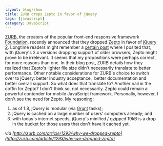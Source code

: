 ```yaml
---
layout: blog/show
title: ZURB drops Zepto in favor of jQuery
tags: [javascript]
category: JavaScript
---
```


[ZURB](http://zurb.com "ZURB"), the creators of the popular front-end responsive framework [Foundation](http://foundation.zurb.com "ZURB - Foundation"), recently announced that they dropped [Zepto](http://zeptojs.com "ZeptoJS") in favor of [jQuery 2](http://jquery.com "jQuery"). Longtime readers might remember a [certain post](http://wp.me/p3ERzH-2m "Daniel Strunk - Is Zepto still relevant?") where I posited that, with jQuery's 2.x versions dropping support of older browsers, Zepto might prove to be irrelevant. It seems that my propositions were perhaps correct, for more reasons than one. In their blog post, ZURB details how they realized that Zepto's lighter file size didn't necessarily translate to better performance. Other notable considerations for ZURB's choice to switch over to jQuery: better industry acceptance,  better documentation and better overall support. So what does that translate to? Another nail in the coffin for Zepto? I don't think so, not necessarily. Zepto could remain a powerful contender for mobile JavaScript framework. Personally, however, I don't see the need for Zepto. My reasoning:

1. as of 1.8, jQuery is modular (via [Grunt](http://gruntjs.com/ "Grunt - The JavaScript Task Runner") tasks);
2. jQuery is cached on a large number of users' computers already; and
3. with today's internet speeds, jQuery's minified / gzipped 19kB is a drop in the bucket for those users that don't have it cached yet.

*via [http://zurb.com/article/1293/why-we-dropped-zepto](http://zurb.com/article/1293/why-we-dropped-zepto)*

